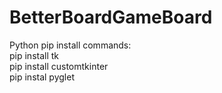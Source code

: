 # BetterBoardGameBoard

Python pip install commands:<br />
pip install tk<br />
pip install customtkinter<br />
pip instal pyglet<br />
